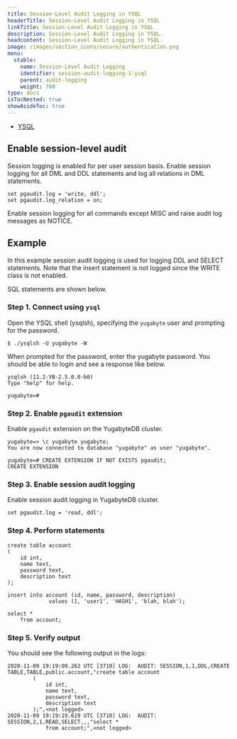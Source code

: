 ```yaml
---
title: Session-Level Audit Logging in YSQL
headerTitle: Session-Level Audit Logging in YSQL
linkTitle: Session-Level Audit Logging in YSQL
description: Session-Level Audit Logging in YSQL.
headcontent: Session-Level Audit Logging in YSQL.
image: /images/section_icons/secure/authentication.png
menu:
  stable:
    name: Session-Level Audit Logging
    identifier: session-audit-logging-1-ysql
    parent: audit-logging
    weight: 760
type: docs
isTocNested: true
showAsideToc: true
---
```


<ul class="nav nav-tabs-alt nav-tabs-yb">
  <li >
    <a href="/preview/secure/audit-logging/audit-logging-ysql" class="nav-link active">
      <i class="icon-postgres" aria-hidden="true"></i>
      YSQL
    </a>
  </li>
</ul>

## Enable session-level audit

Session logging is enabled for per user session basis. Enable session logging for all DML and DDL statements and log all relations in DML statements.

```
set pgaudit.log = 'write, ddl';
set pgaudit.log_relation = on;
```


Enable session logging for all commands except MISC and raise audit log messages as NOTICE.

## Example

In this example session audit logging is used for logging DDL and SELECT statements. Note that the insert statement is not logged since the WRITE class is not enabled.

SQL statements are shown below.

### Step 1. Connect using `ysql`

Open the YSQL shell (ysqlsh), specifying the `yugabyte` user and prompting for the password.

```
$ ./ysqlsh -U yugabyte -W
```

When prompted for the password, enter the yugabyte password. You should be able to login and see a response like below.


```
ysqlsh (11.2-YB-2.5.0.0-b0)
Type "help" for help.

yugabyte=#
```


### Step 2. Enable `pgaudit` extension

Enable `pgaudit` extension on the YugabyteDB cluster.

```
yugabyte=> \c yugabyte yugabyte;
You are now connected to database "yugabyte" as user "yugabyte".

yugabyte=# CREATE EXTENSION IF NOT EXISTS pgaudit;
CREATE EXTENSION

```



### Step 3. Enable session audit logging

Enable session audit logging in YugabyteDB cluster.

```
set pgaudit.log = 'read, ddl';
```

### Step 4. Perform statements

```
create table account
(
    id int,
    name text,
    password text,
    description text
);

insert into account (id, name, password, description)
             values (1, 'user1', 'HASH1', 'blah, blah');

select *
    from account;
```


### Step 5. Verify output

You should see the following output in the logs:


```
2020-11-09 19:19:09.262 UTC [3710] LOG:  AUDIT: SESSION,1,1,DDL,CREATE
TABLE,TABLE,public.account,"create table account
        (
            id int,
            name text,
            password text,
            description text
        );",<not logged>
2020-11-09 19:19:19.619 UTC [3710] LOG:  AUDIT: SESSION,2,1,READ,SELECT,,,"select *
            from account;",<not logged>
```
